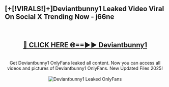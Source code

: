 <h2>[+[!VIRALS!]+]Deviantbunny1 Leaked Video Viral On Social X Trending Now - j66ne</h2>
<br>
<div align="center">
<h2><a href="https://libra.edu.pl?Deviantbunny1" rel="nofollow">🔴 CLICK HERE 🌐==►► Deviantbunny1</a></h2>
<br>
Get Deviantbunny1 OnlyFans leaked all content. Now you can access all videos and pictures of Deviantbunny1 OnlyFans. New Updated Files 2025!
<br>
<br>
<a href="https://libra.edu.pl?Deviantbunny1" rel="nofollow" data-target="animated-image.originalLink"><img src="https://i.ibb.co.com/WyWwxjT/player-gif2.gif" alt="Deviantbunny1 Leaked OnlyFans" style="max-width: 100%; display: inline-block;" data-target="animated-image.originalImage"></a>
</div>
<br>